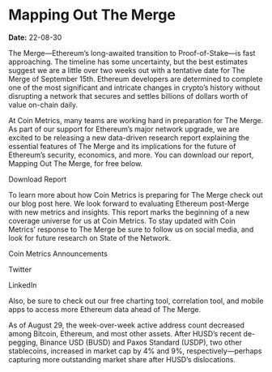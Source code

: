 # Mapping Out The Merge

**Date:** 22-08-30

The Merge—Ethereum’s long-awaited transition to Proof-of-Stake—is fast approaching. The timeline has some uncertainty, but the best estimates suggest we are a little over two weeks out with a tentative date for The Merge of September 15th. Ethereum developers are determined to complete one of the most significant and intricate changes in crypto’s history without disrupting a network that secures and settles billions of dollars worth of value on-chain daily.

At Coin Metrics, many teams are working hard in preparation for The Merge. As part of our support for Ethereum’s major network upgrade, we are excited to be releasing a new data-driven research report explaining the essential features of The Merge and its implications for the future of Ethereum’s security, economics, and more. You can download our report, Mapping Out The Merge, for free below.

Download Report

To learn more about how Coin Metrics is preparing for The Merge check out our blog post here. We look forward to evaluating Ethereum post-Merge with new metrics and insights. This report marks the beginning of a new coverage universe for us at Coin Metrics. To stay updated with Coin Metrics’ response to The Merge be sure to follow us on social media, and look for future research on State of the Network.

Coin Metrics Announcements

Twitter

LinkedIn

Also, be sure to check out our free charting tool, correlation tool, and mobile apps to access more Ethereum data ahead of The Merge.

As of August 29, the week-over-week active address count decreased among Bitcoin, Ethereum, and most other assets. After HUSD’s recent de-pegging, Binance USD (BUSD) and Paxos Standard (USDP), two other stablecoins, increased in market cap by 4% and 9%, respectively—perhaps capturing more outstanding market share after HUSD’s dislocations.